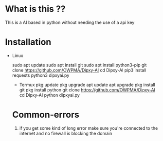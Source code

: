 # What is this ?? 
This is a AI based in python without needing the use of a api key
# Installation 
* Linux

  sudo apt update
  sudo apt install git
  sudo apt install python3-pip
  git clone https://github.com/OWPMA/Dipxy-AI
  cd Dipxy-AI
  pip3 install requests
  python3 dipxyai.py
  
  * Termux
    pkg update
    pkg upgrade
    apt update
    apt upgrade
    pkg install git
    pkg install python
    git clone https://github.com/OWPMA/Dipxy-AI
    cd Dipxy-AI
    python dipxyai.py
   # Common-errors
  1. if you get some kind of long error make sure you're connected to the internet and no firewall is blocking the domain

